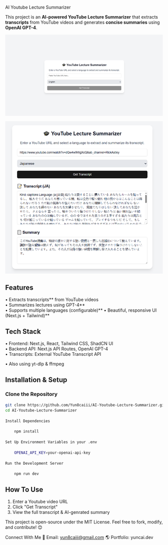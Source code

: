 AI Youtube Lecture Summarizer

This project is an **AI-powered YouTube Lecture Summarizer** that extracts **transcripts** from YouTube videos and generates **concise summaries** using **OpenAI GPT-4**. 

![alt text](before.png)

![alt text](after.png)

## Features
• Extracts transcripts** from YouTube videos  
• Summarizes lectures using GPT-4**  
• Supports multiple languages (configurable)** 
• Beautiful, responsive UI (Next.js + Tailwind)**  

## Tech Stack
• Frontend: Next.js, React, Tailwind CSS, ShadCN UI  
• Backend API: Next.js API Routes, OpenAI GPT-4  
• Transcripts: External YouTube Transcript API

• Also using yt-dlp & ffmpeg

## Installation & Setup
### Clone the Repository
```bash
git clone https://github.com/Yun8caiii/AI-Youtube-Lecture-Summarizer.git
cd AI-Youtube-Lecture-Summarizer

Install Dependencies

    npm install

Set Up Environment Variables in your .env 

    OPENAI_API_KEY=your-openai-api-key

Run the Development Server

    npm run dev
```

## How To Use
1) Enter a Youtube video URL 
2) Click "Get Transcript"
3) View the full transcript & AI-genrated summary

This project is open-source under the MIT License.
Feel free to fork, modify, and contribute! 😊

Connect With Me
📧 Email: yun8caiii@gmail.com
🌎 Portfolio: yuncai.dev
